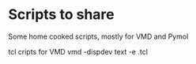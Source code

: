 # Scripts to share
Some home cooked scripts, mostly for VMD and Pymol

tcl cripts for VMD
vmd -dispdev text -e <script-name>.tcl
